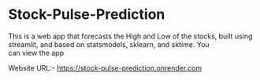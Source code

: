 # Stock-Pulse-Prediction

This is a web app that forecasts the High and Low of the stocks, built using streamlit, and based on statsmodels, sklearn, and sktime. You can view the app

Website URL:- https://stock-pulse-prediction.onrender.com
